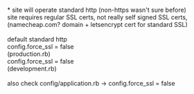 <br>
* site will operate standard http (non-https wasn't sure before)
<br>
site requires regular SSL certs, not really self signed SSL certs,  (namecheap.com? domain + letsencrypt cert for standard SSL)
<br>
<br>
default standard http
<br>
 config.force_ssl = false
<br>
(production.rb)
<br>
 config.force_ssl = false
<br>
(development.rb)
<br>
<br>
also check config/application.rb     ->  config.force_ssl = false
<br>
<br>
<br>
